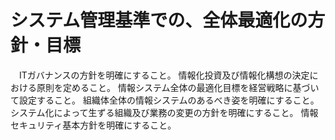 # システム管理基準での、全体最適化の方針・目標
　ITガバナンスの方針を明確にすること。
 情報化投資及び情報化構想の決定における原則を定めること。
 情報システム全体の最適化目標を経営戦略に基づいて設定すること。
 組織体全体の情報システムのあるべき姿を明確にすること。
 システム化によって生ずる組織及び業務の変更の方針を明確にすること。
 情報セキュリティ基本方針を明確にすること。
